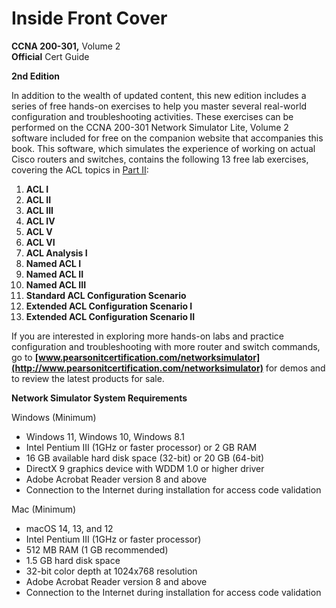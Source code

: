# Inside Front Cover

**CCNA 200-301,** Volume 2  
**Official** Cert Guide

**2nd Edition**

In addition to the wealth of updated content, this new edition includes a series of free hands-on exercises to help you master several real-world configuration and troubleshooting activities. These exercises can be performed on the CCNA 200-301 Network Simulator Lite, Volume 2 software included for free on the companion website that accompanies this book. This software, which simulates the experience of working on actual Cisco routers and switches, contains the following 13 free lab exercises, covering the ACL topics in [Part II](vol2_part02.xhtml#part02):

1. **ACL I**
2. **ACL II**
3. **ACL III**
4. **ACL IV**
5. **ACL V**
6. **ACL VI**
7. **ACL Analysis I**
8. **Named ACL I**
9. **Named ACL II**
10. **Named ACL III**
11. **Standard ACL Configuration Scenario**
12. **Extended ACL Configuration Scenario I**
13. **Extended ACL Configuration Scenario II**

If you are interested in exploring more hands-on labs and practice configuration and troubleshooting with more router and switch commands, go to **[www.pearsonitcertification.com/networksimulator](http://www.pearsonitcertification.com/networksimulator)** for demos and to review the latest products for sale.

**Network Simulator System Requirements**

Windows (Minimum)

* Windows 11, Windows 10, Windows 8.1
* Intel Pentium III (1GHz or faster processor) or 2 GB RAM
* 16 GB available hard disk space (32-bit) or 20 GB (64-bit)
* DirectX 9 graphics device with WDDM 1.0 or higher driver
* Adobe Acrobat Reader version 8 and above
* Connection to the Internet during installation for access code validation

Mac (Minimum)

* macOS 14, 13, and 12
* Intel Pentium III (1GHz or faster processor)
* 512 MB RAM (1 GB recommended)
* 1.5 GB hard disk space
* 32-bit color depth at 1024x768 resolution
* Adobe Acrobat Reader version 8 and above
* Connection to the Internet during installation for access code validation